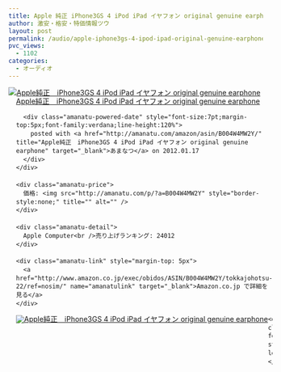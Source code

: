 ```yaml
---
title: Apple 純正 iPhone3GS 4 iPod iPad イヤフォン original genuine earphone 1000円以下特価！
author: 激安・格安・特価情報ツウ
layout: post
permalink: /audio/apple-iphone3gs-4-ipod-ipad-original-genuine-earphone.html
pvc_views:
  - 1102
categories:
  - オーディオ
---
```

<div class="amanatu-box" style="margin-bottom:0px;">
  <div class="amanatu-image" style="float:left;">
    <a href="http://www.amazon.co.jp/exec/obidos/ASIN/B004W4MW2Y/tokkajohotsu-22/ref=nosim/" name="amanatulink" target="_blank"><img src="http://i2.wp.com/ecx.images-amazon.com/images/I/21ypygQBlOL._SL160_.jpg?w=546" alt="Apple純正　iPhone3GS 4 iPod iPad イヤフォン original genuine earphone" style="border: none;" data-recalc-dims="1" /></a>
  </div>
  
  <div class="amanatu-info" style="float:left;margin-left:15px;line-height:120%">
    <div class="amanatu-name" style="margin-bottom:10px;line-height:120%">
      <a href="http://www.amazon.co.jp/exec/obidos/ASIN/B004W4MW2Y/tokkajohotsu-22/ref=nosim/" name="amanatulink" target="_blank">Apple純正　iPhone3GS 4 iPod iPad イヤフォン original genuine earphone</a> 
      
      <div class="amanatu-powered-date" style="font-size:7pt;margin-top:5px;font-family:verdana;line-height:120%">
        posted with <a href="http://amanatu.com/amazon/asin/B004W4MW2Y/" title="Apple純正　iPhone3GS 4 iPod iPad イヤフォン original genuine earphone" target="_blank">あまなつ</a> on 2012.01.17
      </div>
    </div>
    
    <div class="amanatu-price">
      価格: <img src="http://amanatu.com/p/?a=B004W4MW2Y" style="border-style:none;" title="" alt="" />
    </div>
    
    <div class="amanatu-detail">
      Apple Computer<br />売り上げランキング: 24012
    </div>
    
    <div class="amanatu-link" style="margin-top: 5px">
      <a href="http://www.amazon.co.jp/exec/obidos/ASIN/B004W4MW2Y/tokkajohotsu-22/ref=nosim/" name="amanatulink" target="_blank">Amazon.co.jp で詳細を見る</a>
    </div>
  </div>
  
  <div class="amanatu-footer" style="clear: left">
  </div>
  
  <div class="amanatu-imageset">
    <div class="amanatu-image" style="float:left;">
      <a href="http://www.amazon.co.jp/exec/obidos/ASIN/B004W4MW2Y/tokkajohotsu-22/ref=nosim/" name="amanatulink" target="_blank"><img src="http://i0.wp.com/ecx.images-amazon.com/images/I/21%2BOMoIkn8L._AA160_.jpg?w=546" alt="Apple純正　iPhone3GS 4 iPod iPad イヤフォン original genuine earphone" style="border: none;" data-recalc-dims="1" /></a>
    </div>
    
    <div class="amanatu-footer" style="clear: left">
    </div>
  </div>
</div>